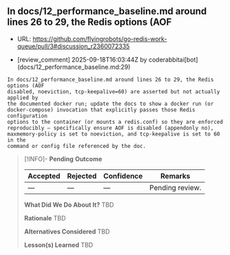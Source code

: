 ## In docs/12_performance_baseline.md around lines 26 to 29, the Redis options (AOF

- URL: https://github.com/flyingrobots/go-redis-work-queue/pull/3#discussion_r2360072335

- [review_comment] 2025-09-18T16:03:44Z by coderabbitai[bot] (docs/12_performance_baseline.md:29)

```text
In docs/12_performance_baseline.md around lines 26 to 29, the Redis options (AOF
disabled, noeviction, tcp-keepalive=60) are asserted but not actually applied by
the documented docker run; update the docs to show a docker run (or
docker-compose) invocation that explicitly passes those Redis configuration
options to the container (or mounts a redis.conf) so they are enforced
reproducibly — specifically ensure AOF is disabled (appendonly no),
maxmemory-policy is set to noeviction, and tcp-keepalive is set to 60 in the
command or config file referenced by the doc.
```

> [!INFO]- **Pending**
> **Outcome**
> 
> | Accepted | Rejected | Confidence | Remarks |
> |----------|----------|------------|---------|
> | — | — | — | Pending review. |
>
> **What Did We Do About It?**
> TBD
>
> **Rationale**
> TBD
>
> **Alternatives Considered**
> TBD
>
> **Lesson(s) Learned**
> TBD
